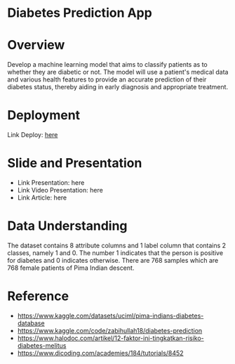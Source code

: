 # Diabetes Prediction App

# Overview
Develop a machine learning model that aims to classify patients as to whether they are diabetic or not. The model will use a patient's medical data and various health features to provide an accurate prediction of their diabetes status, thereby aiding in early diagnosis and appropriate treatment.

# Deployment
Link Deploy: [here](https://diabetes-prediction-jcpwl3vwphcity7b4dmsyk.streamlit.app/)
# Slide and Presentation
 * Link Presentation: here
 * Link Video Presentation: here
 * Link Article: here
 
# Data Understanding
The dataset contains 8 attribute columns and 1 label column that contains 2 classes, namely 1 and 0. The number 1 indicates that the person is positive for diabetes and 0 indicates otherwise. There are 768 samples which are 768 female patients of Pima Indian descent.

# Reference
* https://www.kaggle.com/datasets/uciml/pima-indians-diabetes-database
* https://www.kaggle.com/code/zabihullah18/diabetes-prediction
* https://www.halodoc.com/artikel/12-faktor-ini-tingkatkan-risiko-diabetes-melitus
* https://www.dicoding.com/academies/184/tutorials/8452


